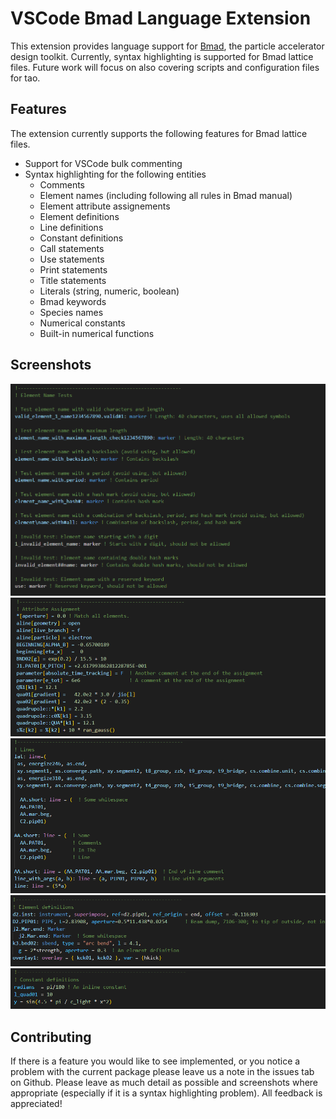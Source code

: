 # VSCode Bmad Language Extension

This extension provides language support for [Bmad](https://github.com/bmad-sim/bmad-ecosystem), the particle accelerator design toolkit.
Currently, syntax highlighting is supported for Bmad lattice files.
Future work will focus on also covering scripts and configuration files for tao.

## Features

The extension currently supports the following features for Bmad lattice files.
 * Support for VSCode bulk commenting
 * Syntax highlighting for the following entities
   * Comments
   * Element names (including following all rules in Bmad manual)
   * Element attribute assignements
   * Element definitions
   * Line definitions
   * Constant definitions
   * Call statements
   * Use statements
   * Print statements
   * Title statements
   * Literals (string, numeric, boolean)
   * Bmad keywords
   * Species names
   * Numerical constants
   * Built-in numerical functions

## Screenshots

![Example of syntax highlighting 1](assets/syntax-highlighting-1.png)
![Example of syntax highlighting 2](assets/syntax-highlighting-2.png)
![Example of syntax highlighting 3](assets/syntax-highlighting-3.png)
![Example of syntax highlighting 4](assets/syntax-highlighting-4.png)
![Example of syntax highlighting 5](assets/syntax-highlighting-5.png)

## Contributing

If there is a feature you would like to see implemented, or you notice a problem with the current package please leave us a note in the issues tab on Github.
Please leave as much detail as possible and screenshots where appropriate (especially if it is a syntax highlighting problem).
All feedback is appreciated!
